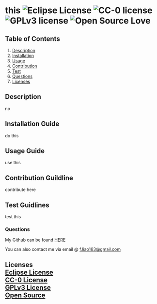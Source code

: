 
  # this ![Eclipse License](https://img.shields.io/badge/License-EPL%201.0-red.svg) ![CC-0 license](https://img.shields.io/badge/License-CC--0-blue.svg) ![GPLv3 license](https://img.shields.io/badge/License-GPLv3-blue.svg) ![Open Source Love](https://badges.frapsoft.com/os/v1/open-source.svg?v=103) 
  
  
  ## Table of Contents
  1. [Description](#abstract)
  2. [Installation](#installation)
  3. [Usage](#usage)
  4. [Contribution](#contribution)
  5. [Test](#test)
  6. [Questions](#questions)
  7. [Licenses](#licenses)
 
   

  ## Description <a name="abstract"></a>
  no

  ## Installation Guide <a name="installation"></a>
  do this

  ## Usage Guide <a name="usage"></a>
  use this

  ## Contribution Guildline <a name="coontribution"></a>
  contribute here

  ## Test Guidlines <a name="test"></a> 
  test this
  
  ### Questions 
  
  My Github can be found [HERE](https://github.com/liaof)
    
  You can also contact me via email @ f.liao163@gmail.com
  
  ## Licenses <a name='licenses'></a></br>[Eclipse License](https://img.shields.io/badge/License-EPL%201.0-red.svg)</br> [CC-0 License](https://creativecommons.org/licenses/by-nd/4.0)</br> [GPLv3 License](http://perso.crans.org/besson/LICENSE.html)</br> [Open Source](https://github.com/ellerbrock/open-source-badges/)</br> 